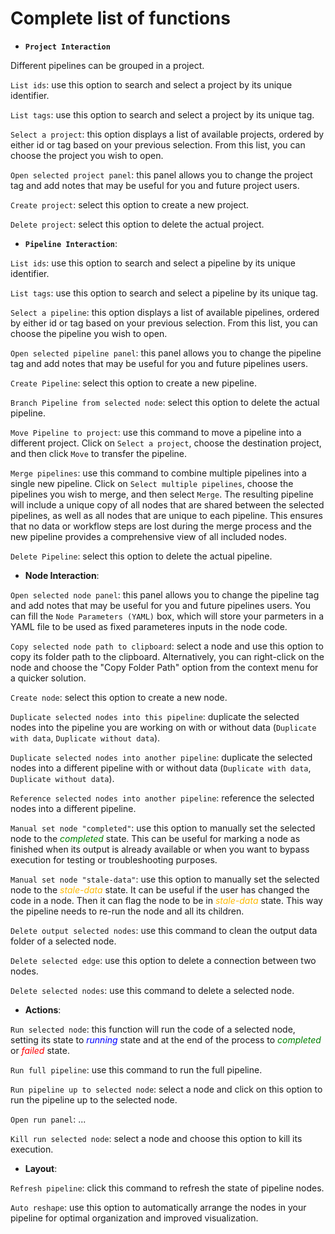 
# Complete list of functions

- **`Project Interaction`**

Different pipelines can be grouped in a project.

`List ids`: use this option to search and select a project by its unique identifier.

`List tags`: use this option to search and select a project by its unique tag.

`Select a project`: this option displays a list of available projects, ordered by either id or tag based on your previous selection. From this list, you can choose the project you wish to open.

`Open selected project panel`: this panel allows you to change the project tag and add notes that may be useful for you and future project users.

`Create project`: select this option to create a new project.
 
`Delete project`: select this option to delete the actual project.

- **`Pipeline Interaction`**:

`List ids`: use this option to search and select a pipeline by its unique identifier.

`List tags`: use this option to search and select a pipeline by its unique tag.

`Select a pipeline`: this option displays a list of available pipelines, ordered by either id or tag based on your previous selection. From this list, you can choose the pipeline you wish to open.

`Open selected pipeline panel`: this panel allows you to change the pipeline tag and add notes that may be useful for you and future pipelines users.

`Create Pipeline`: select this option to create a new pipeline.

`Branch Pipeline from selected node`: select this option to delete the actual pipeline.

`Move Pipeline to project`: use this command to move a pipeline into a different project. Click on `Select a project`, choose the destination project, and then click `Move` to transfer the pipeline.

`Merge pipelines`: use this command to combine multiple pipelines into a single new pipeline. Click on `Select multiple pipelines`, choose the pipelines you wish to merge, and then select `Merge`. The resulting pipeline will include a unique copy of all nodes that are shared between the selected pipelines, as well as all nodes that are unique to each pipeline. This ensures that no data or workflow steps are lost during the merge process and the new pipeline provides a comprehensive view of all included nodes.

`Delete Pipeline`: select this option to delete the actual pipeline.


- **Node Interaction**:

`Open selected node panel`: this panel allows you to change the pipeline tag and add notes that may be useful for you and future pipelines users. You can fill the `Node Parameters (YAML)` box, which will store your parmeters in a YAML file to be used as fixed parameteres inputs in the node code.


`Copy selected node path to clipboard`: select a node and use this option to copy its folder path to the clipboard. Alternatively, you can right-click on the node and choose the "Copy Folder Path" option from the context menu for a quicker solution.

`Create node`:  select this option to create a new node.

`Duplicate selected nodes into this pipeline`: duplicate the selected nodes into the pipeline you are working on with or without data (`Duplicate with data`, `Duplicate without data`).

`Duplicate selected nodes into another pipeline`: duplicate the selected nodes into a different pipeline with or without data (`Duplicate with data`, `Duplicate without data`).

`Reference selected nodes into another pipeline`: reference the selected nodes into a different pipeline.

`Manual set node "completed"`: use this option to manually set the selected node to the <span style="color: green;">_completed_</span> state. This can be useful for marking a node as finished when its output is already available or when you want to bypass execution for testing or troubleshooting purposes.

`Manual set node "stale-data"`: use this option to manually set the selected node to the <span style="color:rgb(253, 186, 3);">_stale-data_</span> state. It can be useful if the user has changed the code in a node. Then it can flag the node to be in <span style="color:rgb(253, 186, 3);">_stale-data_</span> state. This way the pipeline needs to re-run the node and all its children.

`Delete output selected nodes`: use this command to clean the output data folder of a selected node.

`Delete selected edge`: use this option to delete a connection between two nodes.

`Delete selected nodes`: use this command to delete a selected node.


- **Actions**:

`Run selected node`: this function will run the code of a selected node, setting its state to <span style="color: blue;">_running_</span> state and at the end of the process to <span style="color: green;">_completed_</span> or <span style="color: red;">_failed_</span> state.

`Run full pipeline`: use this command to run the full pipeline.

`Run pipeline up to selected node`: select a node and click on this option to run the pipeline up to the selected node.

`Open run panel`: ...

`Kill run selected node`: select a node and choose this option to kill its execution.


- **Layout**:

`Refresh pipeline`: click this command to refresh the state of pipeline nodes.

`Auto reshape`: use this option to automatically arrange the nodes in your pipeline for optimal organization and improved visualization.
